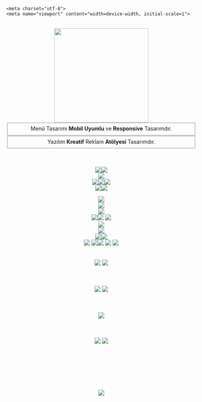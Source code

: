 <!DOCTYPE html>
<html lang="tr">
<head>

    <meta charset="utf-8">
    <meta name="viewport" content="width=device-width, initial-scale=1">


</head>
<body>

  
  

<br>

<center>
<a href="kreatifreklamatolyesi.com.tr"><img src="https://i.hizliresim.com/fyu5b4m.png" width="250px"></a><br>
<fieldset style="radius:5px;"> Menü Tasarımı <b>Mobil Uyumlu</b> ve <b>Responsive</b> Tasarımdır.</fieldset>
<fieldset style="radius:5px;"> Yazılım <b>Kreatif</b> Reklam <b>Atölyesi</b> Tasarımdır.</fieldset>

<br><br>
<img src="https://i.hizliresim.com/143vuql.png"><img src="https://i.hizliresim.com/2tq5n11.png"><br>
<img src="https://i.hizliresim.com/8or9qrh.png"><br>
<img src="https://i.hizliresim.com/fzfar87.png"><img src="https://i.hizliresim.com/81lm1sc.png"><img src="https://i.hizliresim.com/rya7v04.png"><br>
<img src="https://i.hizliresim.com/nf5zah6.png"><img src="https://i.hizliresim.com/hfuxepy.png">

<img src="https://i.hizliresim.com/aa78xc4.png"><br>
<img src="https://i.hizliresim.com/6kosjnp.png"><img> <br>
<img src="https://i.hizliresim.com/s6p54su.png"><br>
<img src="https://i.hizliresim.com/qaakabo.png"><img src="https://i.hizliresim.com/n5j8haf.png"> <img src="https://i.hizliresim.com/lzej6l2.png"><br>
<img src="https://i.hizliresim.com/79k6pwq.png"><br>
<img src="https://i.hizliresim.com/p5lusy2.png"><br>
<img src="https://i.hizliresim.com/gulja1r.png"><img src="https://i.hizliresim.com/gsaovtd.png"><br>
<img src="https://i.hizliresim.com/ey65m48.png"> <img src="https://i.hizliresim.com/i4piuot.png"><img src="https://i.hizliresim.com/7bbx366.png"> <img src="https://i.hizliresim.com/m3g52me.png"> <img src="https://i.hizliresim.com/n9gsv2p.png"> <br><br><br>
<img src="https://i.hizliresim.com/hqmxw4e.png"> <img src="https://i.hizliresim.com/inwlncg.png"><br><br><br><br>
<img src="https://i.hizliresim.com/5npi7j2.png"> <img src="https://i.hizliresim.com/5cmocoh.png"> <br><br><br><br>
<img src="https://i.hizliresim.com/k0n5xll.png"> <br><br><br><br>
<img src="https://i.hizliresim.com/fyubj58.png"> <img src="https://i.hizliresim.com/6mwdske.png"> <br><br><br><br><br><br><br><br>
<img src="https://i.hizliresim.com/j387pyl.png"><br><br><br><br><br><br><br><br>
</center>
<script>
    function addDarkmodeWidget() {
        new Darkmode().showWidget();
    }
    window.addEventListener('load', addDarkmodeWidget);
</script>
</body>
</html>
